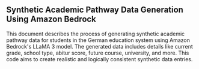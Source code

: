 ## Synthetic Academic Pathway Data Generation Using Amazon Bedrock
This document describes the process of generating synthetic academic pathway data for students in the German education system using Amazon Bedrock's LLaMA 3 model. The generated data includes details like current grade, school type, abitur score, future course, university, and more. This code aims to create realistic and logically consistent synthetic data entries.
